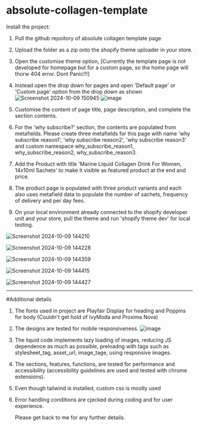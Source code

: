 # absolute-collagen-template

Install the project:

1. Pull the github repoitory of absolute collagen template page
2. Upload the folder as a zip onto the shopify theme uploader in your store.
3. Open the customise theme option, [Currently the template page is not developed for homepage but for a custom page, so the home page will thorw 404 error. Dont Panic!!!]
4. Instead open the drop down for pages and open 'Default page' or 'Custom page' option from the drop down as shown
   ![Screenshot 2024-10-09 150945](https://github.com/user-attachments/assets/58c93256-919c-4725-aa9c-0683bf61f1ec)
![image](https://github.com/user-attachments/assets/6cb292e7-5ce8-4456-8b99-accb7f228bca)

5. Customise the content of page title, page description, and complete the section contents.
6. For the 'why subscribe?' section, the contents are populated from metafields. Please create three metafields for this page with name 'why subscribe reason1', 'why subscribe reason2', 'why subscribe reason3' and custom namespace why_subscribe_reason1, why_subscribe_reason2, why_subscribe_reason3.
7. Add the Product with title 'Marine Liquid Collagen Drink For Women, 14x10ml Sachets' to make it visible as featured product at the end and price.
8. The product page is populated with three product variants and each also uses metafield data to populate the number of sachets, frequency of delivery and per day fees.

9. On your local environment already connected to the shopify developer unit and your store, pull the theme and run 'shopify theme dev' for local testing.

![Screenshot 2024-10-09 144210](https://github.com/user-attachments/assets/89b62cd0-72c5-4082-9e6e-28a03ba6f1cd)

![Screenshot 2024-10-09 144228](https://github.com/user-attachments/assets/094f91b9-28bc-4378-b8f6-477af2be3271)


![Screenshot 2024-10-09 144359](https://github.com/user-attachments/assets/f1e061f3-d339-4d70-901e-2314dc54009a)

![Screenshot 2024-10-09 144415](https://github.com/user-attachments/assets/351d45bf-93e8-4cf8-b50e-3eed41775649)


![Screenshot 2024-10-09 144427](https://github.com/user-attachments/assets/60b65f6b-8888-4270-8892-2e3b66511858)

------------------------------------------------------------------------------------------------------------------------------

#Additional details
1. The fonts used in project are Playfair Display for heading and Poppins for body (Couldn't get hold of IvyModa and Proxima Nova)
2. The designs are tested for mobile responsiveness.
   ![image](https://github.com/user-attachments/assets/1bf67a43-826b-40e4-827f-df0961326c85)

3. The liquid code implements lazy loading of images, reducing JS dependence as much as possible, preloadng with tags such as stylesheet_tag, asset_url, image_tage, using responsive images.
4. The sections, features, functions, are tested for performance and accessibility (accessibility guidelines are used and tested with chrome extensions).
5. Even though tailwind is installed, custom css is mostly used
6. Error handling conditions are cjecked during coding and for user experience.

   Please get back to me for any further details.
   
